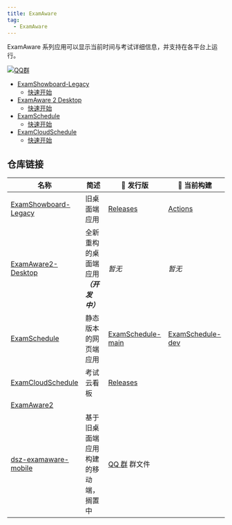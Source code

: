 ```yaml
---
title: ExamAware
tag:
  - ExamAware
---
```


ExamAware 系列应用可以显示当前时间与考试详细信息，并支持在各平台上运行。

[![QQ群](https://img.shields.io/badge/-QQ%E7%BE%A4%EF%BD%9C901670561-blue?style=flat&logo=QQ&logoColor=white)](https://qm.qq.com/q/zDiEipHsaI)

- [ExamShowboard-Legacy](/dashboard/examaware/exam-showboard/index.md)
  - [快速开始](/dashboard/examaware/exam-showboard/get-started.md)
- [ExamAware 2 Desktop](/dashboard/examaware/examaware2-desktop/index.md)
  - [快速开始](/dashboard/examaware/examaware2-desktop/get-started.md)
- [ExamSchedule](/dashboard/examaware/examschedule/index.md)
  - [快速开始](/dashboard/examaware/examschedule/get-started.md)
- [ExamCloudSchedule](/dashboard/examaware/examcloudschedule/index.md)
  - [快速开始](/dashboard/examaware/examcloudschedule/get-started.md)

## 仓库链接

| 名称 | 简述 | 🚀 发行版 | 🚧 当前构建 |
| - | - | - | - |
| [ExamShowboard-Legacy](https://github.com/ExamAware/ExamShowboard-Legacy) | 旧桌面端应用 | [Releases](https://github.com/ExamAware/ExamShowboard-Legacy/releases) | [Actions](https://github.com/ExamAware/ExamShowboard-Legacy/actions) |
| [ExamAware2-Desktop](https://github.com/ExamAware/ExamAware2-Desktop) | 全新重构的桌面端应用 ***（开发中）*** | *暂无* | *暂无* |
| [ExamSchedule](https://github.com/ExamAware/ExamSchedule) | 静态版本的网页端应用 | [ExamSchedule-main](https://github.com/ExamAware/ExamSchedule) | [ExamSchedule-dev](https://github.com/ExamAware/ExamSchedule/tree/dev) |
| [ExamCloudSchedule](https://github.com/ExamAware/ExamCloudSchedule) | 考试云看板 | [Releases](https://github.com/ExamAware/ExamCloudSchedule/releases) | |
| [ExamAware2](https://github.com/ExamAware/ExamAware2) | | | |
| [dsz-examaware-mobile](https://github.com/ExamAware/dsz-examaware-mobile) | 基于旧桌面端应用构建的移动端，搁置中 | [QQ 群](https://qm.qq.com/q/zDiEipHsaI) 群文件 | |
